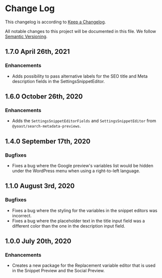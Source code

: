 # Change Log

This changelog is according to [Keep a Changelog](http://keepachangelog.com).

All notable changes to this project will be documented in this file.
We follow [Semantic Versioning](http://semver.org/).

## 1.7.0 April 26th, 2021
### Enhancements
* Adds possibility to pass alternative labels for the SEO title and Meta description fields in the SettingsSnippetEditor.

## 1.6.0 October 26th, 2020
### Enhancements
* Adds the `SettingsSnippetEditorFields` and `SettingsSnippetEditor` from `@yoast/search-metadata-previews`.

## 1.4.0 September 17th, 2020
### Bugfixes
* Fixes a bug where the Google preview's variables list would be hidden under the WordPress menu when using a right-to-left language.

## 1.1.0 August 3rd, 2020
### Bugfixes
* Fixes a bug where the styling for the variables in the snippet editors was incorrect.
* Fixes a bug where the placeholder text in the title input field was a different color than the one in the description input field.

## 1.0.0 July 20th, 2020
### Enhancements
* Creates a new package for the Replacement variable editor that is used in the Snippet Preview and the Social Preview.
